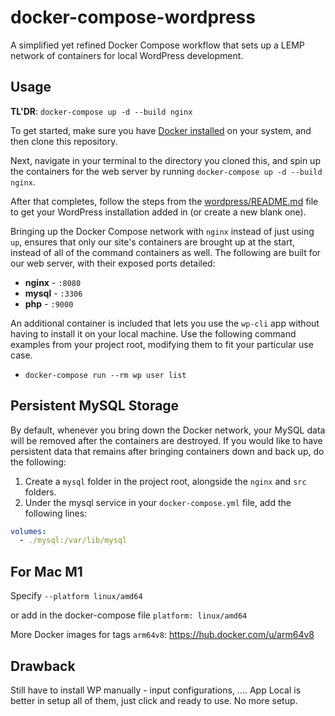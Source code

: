 # docker-compose-wordpress

A simplified yet refined Docker Compose workflow that sets up a LEMP network of containers for local WordPress development.

## Usage

**TL'DR**: `docker-compose up -d --build nginx`

To get started, make sure you have [Docker installed](https://docs.docker.com/docker-for-mac/install/) on your system, and then clone this repository.

Next, navigate in your terminal to the directory you cloned this, and spin up the containers for the web server by running `docker-compose up -d --build nginx`.

After that completes, follow the steps from the [wordpress/README.md](wordpress/README.md) file to get your WordPress installation added in (or create a new blank one).

Bringing up the Docker Compose network with `nginx` instead of just using `up`, ensures that only our site's containers are brought up at the start, instead of all of the command containers as well. The following are built for our web server, with their exposed ports detailed:

- **nginx** - `:8080`
- **mysql** - `:3306`
- **php** - `:9000`

An additional container is included that lets you use the `wp-cli` app without having to install it on your local machine. Use the following command examples from your project root, modifying them to fit your particular use case.

- `docker-compose run --rm wp user list`

## Persistent MySQL Storage

By default, whenever you bring down the Docker network, your MySQL data will be removed after the containers are destroyed. If you would like to have persistent data that remains after bringing containers down and back up, do the following:

1. Create a `mysql` folder in the project root, alongside the `nginx` and `src` folders.
2. Under the mysql service in your `docker-compose.yml` file, add the following lines:

```yml
volumes:
  - ./mysql:/var/lib/mysql
```

## For Mac M1

Specify `--platform linux/amd64`

or add in the docker-compose file `platform: linux/amd64`

More Docker images for tags `arm64v8`: <https://hub.docker.com/u/arm64v8>

## Drawback

Still have to install WP manually - input configurations, .... App Local is better in setup all of them, just click and ready to use. No more setup.
